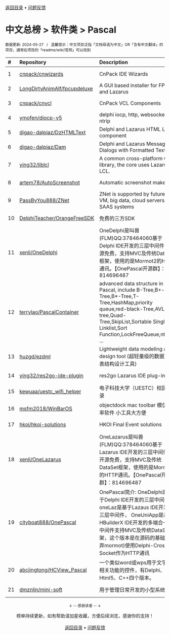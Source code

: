 <a href="https://github.com/GrowingGit/GitHub-Chinese-Top-Charts#github中文排行榜">返回目录</a> • <a href="/content/docs/feedback.md">问题反馈</a>

# 中文总榜 > 软件类 > Pascal
<sub>数据更新: 2024-05-27&nbsp;&nbsp;&nbsp;/&nbsp;&nbsp;&nbsp;温馨提示：中文项目泛指「文档母语为中文」OR「含有中文翻译」的项目，通常在项目的「readme/wiki/官网」可以找到</sub>

|#|Repository|Description|Stars|Updated|
|:-|:-|:-|:-|:-|
|1|[cnpack/cnwizards](https://github.com/cnpack/cnwizards)|CnPack IDE Wizards|565|2024-05-23|
|2|[LongDirtyAnimAlf/fpcupdeluxe](https://github.com/LongDirtyAnimAlf/fpcupdeluxe)|A GUI based installer for FPC and Lazarus|464|2024-05-15|
|3|[cnpack/cnvcl](https://github.com/cnpack/cnvcl)|CnPack VCL Components|330|2024-05-26|
|4|[ymofen/diocp-v5](https://github.com/ymofen/diocp-v5)|delphi iocp, http, websocket, ntrip|236|2024-02-22|
|5|[digao-dalpiaz/DzHTMLText](https://github.com/digao-dalpiaz/DzHTMLText)|Delphi and Lazarus HTML Label component|178|2024-03-28|
|6|[digao-dalpiaz/Dam](https://github.com/digao-dalpiaz/Dam)|Delphi and Lazarus Message Dialogs with Formatted Text|131|2024-04-02|
|7|[ying32/liblcl](https://github.com/ying32/liblcl)|A common cross-platform GUI library, the core uses Lazarus LCL.|123|2024-03-31|
|8|[artem78/AutoScreenshot](https://github.com/artem78/AutoScreenshot)|Automatic screenshot maker|100|2024-05-09|
|9|[PassByYou888/ZNet](https://github.com/PassByYou888/ZNet)|ZNet is supported by future P2P VM, big data, cloud servers, and SAAS systems|52|2024-05-14|
|10|[DelphiTeacher/OrangeFreeSDK](https://github.com/DelphiTeacher/OrangeFreeSDK)|免费的三方SDK|52|2024-04-24|
|11|[xenli/OneDelphi](https://github.com/xenli/OneDelphi)|OneDelphi是叫兽(FLM)QQ:378464060基于Delphi IDE开发的三层中间件，开源免费，支持MVC及传统DataSet框架，使用的是Mormot2的HTTP通讯。【OnePascal开源群】：814696487|37|2024-05-08|
|12|[terrylao/PascalContainer](https://github.com/terrylao/PascalContainer)|advanced data structure in Pascal, include  B-Tree,B+-Tree,B*-Tree,T-Tree,HashMap,priority queue,red-black-Tree,AVL-tree,Quad-Tree,SkipList,Sortable Single Linklist,Sort Function,LockFreeQueue,nth_ele ...|37|2024-01-19|
|13|[huzgd/ezdml](https://github.com/huzgd/ezdml)|Lightweight data modeling and design tool (超轻量级的数据建模表结构设计工具)|33|2024-04-20|
|14|[ying32/res2go-ide-plugin](https://github.com/ying32/res2go-ide-plugin)|res2go Lazarus IDE plug-in|30|2024-01-13|
|15|[kewuaa/uestc_wifi_helper](https://github.com/kewuaa/uestc_wifi_helper)|电子科技大学（UESTC）校园网登录|19|2024-03-10|
|16|[msfm2018/WinBarOS](https://github.com/msfm2018/WinBarOS)|objectdock mac toolbar 模仿 效率软件 小工具大方便|17|2024-04-22|
|17|[hkoi/hkoi-solutions](https://github.com/hkoi/hkoi-solutions)|HKOI Final Event solutions|12|2024-02-28|
|18|[xenli/OneLazarus](https://github.com/xenli/OneLazarus)|OneLazarus是叫兽(FLM)QQ:378464060基于Lazarus IDE开发的三层中间件，开源免费，支持MVC及传统DataSet框架，使用的是Mormot2的HTTP通讯。【OnePascal开源群】：814696487|8|2023-12-13|
|19|[cityboat888/OnePascal](https://github.com/cityboat888/OnePascal)|OnePascal简介: OneDelphi是基于Delphi IDE开发的三层中间件， oneLaz是基于Lazaus IDE开发的三层中间件， OneUniApp是基于HBuilderX IDE开发的多端合一app 中间件支持MVC及传统DataSet框架，这个版本是在源码的基础上(放弃mormot)使用Delphi-Cross-Socket作为HTTP通讯|5|2024-04-16|
|20|[abcjingtong/HCView_Pascal](https://github.com/abcjingtong/HCView_Pascal)|一个类似word或wps用于文字排版相关功能的控件，有Delphi、C#、Html5、C++四个版本。|4|2024-05-20|
|21|[dmznlin/mini-soft](https://github.com/dmznlin/mini-soft)|用于管理日常开发的小型系统|4|2024-04-19|

<div align="center">
    <p><sub>↓ -- 感谢读者 -- ↓</sub></p>
    榜单持续更新，如有帮助请加星收藏，方便后续浏览，感谢你的支持！
</div>

<br/>

<div align="center"><a href="https://github.com/GrowingGit/GitHub-Chinese-Top-Charts#github中文排行榜">返回目录</a> • <a href="/content/docs/feedback.md">问题反馈</a></div>
